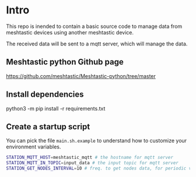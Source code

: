 # Intro

This repo is inended to contain a basic source code to manage data from
meshtastic devices using another meshtastic device.

The received data will be sent to a mqtt server, which will manage the data.

## Meshtastic python Github page

https://github.com/meshtastic/Meshtastic-python/tree/master

## Install dependencies

python3 -m pip install -r requirements.txt

## Create a startup script

You can pick the file `main.sh.example` to understand how to customize
your environment variables.

```bash
STATION_MQTT_HOST=meshtastic_mqtt # the hostname for mqtt server
STATION_MQTT_IN_TOPIC=input_data # the input topic for mqtt server
STATION_GET_NODES_INTERVAL=10 # freq. to get nodes data, for periodic version only
```